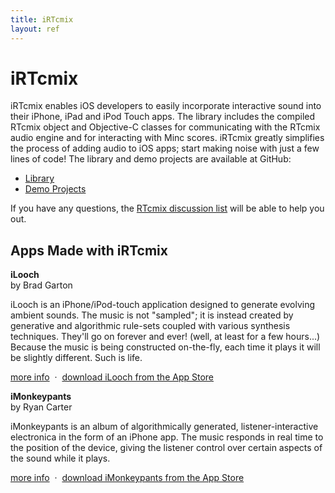 ```yaml
---
title: iRTcmix
layout: ref
---
```


# iRTcmix

iRTcmix enables iOS developers to easily incorporate interactive sound
into their iPhone, iPad and iPod Touch apps. The library includes the
compiled RTcmix object and Objective-C classes for communicating with
the RTcmix audio engine and for interacting with Minc scores. iRTcmix
greatly simplifies the process of adding audio to iOS apps; start making
noise with just a few lines of code\! The library and demo projects are
available at GitHub:

  - [Library](https://github.com/RTcmix/iRTcmix)
  - [Demo Projects](https://github.com/RTcmix/iRTcmix-demos)

If you have any questions, the [RTcmix discussion
list](https://lists.columbia.edu/mailman/listinfo/rtcmix-discuss) will
be able to help you out.

## Apps Made with iRTcmix

**iLooch**  
by Brad Garton

iLooch is an iPhone/iPod-touch application designed to generate evolving
ambient sounds. The music is not "sampled"; it is instead created by
generative and algorithmic rule-sets coupled with various synthesis
techniques. They'll go on forever and ever\! (well, at least for a few
hours...) Because the music is being constructed on-the-fly, each time
it plays it will be slightly different. Such is life.

[more info](http://music.columbia.edu/~brad/ilooch/)  ·  [download
iLooch from the App
Store](http://itunes.apple.com/us/app/ilooch/id379528794?mt=8)

**iMonkeypants**  
by Ryan Carter

iMonkeypants is an album of algorithmically generated,
listener-interactive electronica in the form of an iPhone app. The music
responds in real time to the position of the device, giving the listener
control over certain aspects of the sound while it plays.

[more info](http://www.ryancarter.org/imonkeypants.html)  ·  [download
iMonkeypants from the App
Store](http://itunes.apple.com/us/app/imonkeypants/id547532522?mt=8)

